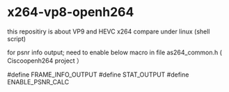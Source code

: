 x264-vp8-openh264
=================

this repositiry is about VP9 and HEVC x264 compare under linux (shell script)

for psnr info output;
need to enable below macro in file as264_common.h ( Ciscoopenh264 project ）

#define FRAME_INFO_OUTPUT
#define STAT_OUTPUT
#define ENABLE_PSNR_CALC
